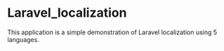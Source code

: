 # Laravel_localization
This application is a simple demonstration of Laravel localization using 5 languages.
